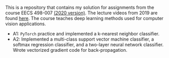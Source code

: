 This is a repository that contains my solution for assignments from the course EECS 498-007 [(2020 version)](https://web.eecs.umich.edu/~justincj/teaching/eecs498/FA2020/). The lecture videos from 2019 are found [here](https://www.youtube.com/playlist?list=PL5-TkQAfAZFbzxjBHtzdVCWE0Zbhomg7r). The course teaches deep learning methods used for computer vision applications.

* A1: `PyTorch` practice and implemented a k-nearest neighbor classifier.
* A2: Implemented a multi-class support vector machine classifier, a softmax regression classifier, and a two-layer neural network classifier. Wrote vectorized gradient code for back-propagation.
